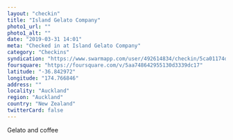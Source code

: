 ```yaml
---
layout: "checkin"
title: "Island Gelato Company"
photo1_url: ""
photo1_alt: ""
date: "2019-03-31 14:01"
meta: "Checked in at Island Gelato Company"
category: "Checkins"
syndication: "https://www.swarmapp.com/user/492614834/checkin/5ca01174d48ec1002c3f1f13"
foursquare: "https://foursquare.com/v/5aa748642955130d3339dc17"
latitude: "-36.842972"
longitude: "174.766846"
address: ""
locality: "Auckland"
region: "Auckland"
country: "New Zealand"
twitterCard: false
---
```

Gelato and coffee
